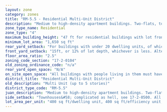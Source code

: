 ```yaml
---
layout: zone
category: zones
title: "RM-5.5 - Residential Multi-Unit District"
description: "Medium to high-density apartment buildings. Two-flats, townhouses, and single family homes are also allowed."
zone_type_name: Residential
zone_type: "4"
maximum_building_height: "47 ft for residential buildings with lot frontage of less than 75 ft, 60 ft when lot front is over that. None for schools and churches."
minimum_lot_area: "1,650 sq ft"
rear_yard_setback: "For buildings with under 20 dwelling units, of which at least 33% are &quot;accessible&quot;&#58; 50 ft or 24% of lot depth, whichever is less. For other buildings&#58; 50 ft or 30% of lot depth, whichever is less."
front_yard_setback: "15ft, or 12% of lot depth, whichever is less. Alternatively, setback can be the average front yard depth of nearest 2 lots."
floor_area_ratio: "2.5"
zoning_code_section: "17-2-0104"
old_zoning_ordinance_code: "n/a"
rear_yard_open_space: "N/A"
on_site_open_space: "All buildings with people living in them must have at least 36 sq ft of on-site open space per dwelling unit. (See 17-2-0308)"
district_title: "Residential Multi-Unit District"
old_description: "Multi Unit (up to 5 stories)"
district_type_code: "RM-5.5"
juan_description: "Medium to high-density apartment buildings. Two-flats, townhouses, and single family homes are also allowed."
side_setback: "Townhouses&#58; complicated as hell, see 17-2-0500. All other buildings&#58; Combined width of side setbacks must equal 20% of lot width, and neither setback can be less than 2 feet or 8% of lot width (whichever is greater.) But no setback is required to be wider than 5 feet."
lot_area_per_unit: "400 sq ft/dwelling unit, 400 sq ft/efficiency unit, 200 sq ft/SRO unit"
---
```

